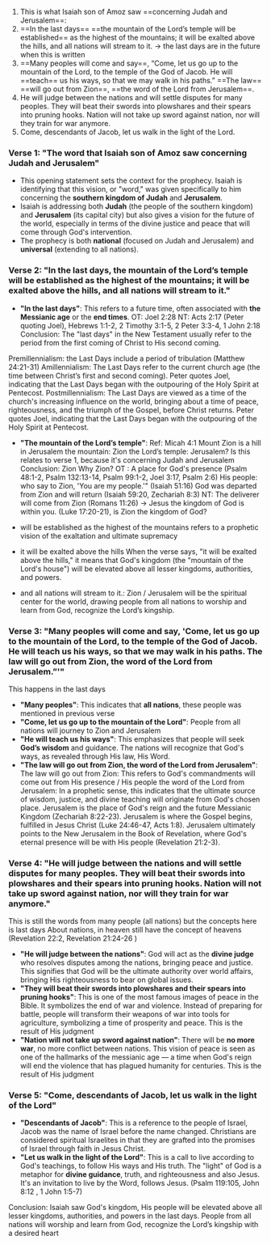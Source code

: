1. This is what Isaiah son of Amoz saw ==concerning Judah and Jerusalem==:
2. ==In the last days== ==the mountain of the Lord’s temple will be established== as the highest of the mountains; it will be exalted above the hills, and all nations will stream to it. -> the last days are in the future when this is written
3. ==Many peoples will come and say==, “Come, let us go up to the mountain of the Lord, to the temple of the God of Jacob. He will ==teach== us his ways, so that we may walk in his paths.” ==The law== ==will go out from Zion==, ==the word of the Lord from Jerusalem==.
4. He will judge between the nations and will settle disputes for many peoples. They will beat their swords into plowshares and their spears into pruning hooks. Nation will not take up sword against nation, nor will they train for war anymore.
5. Come, descendants of Jacob, let us walk in the light of the Lord.

### **Verse 1: "The word that Isaiah son of Amoz saw concerning Judah and Jerusalem"**

- This opening statement sets the context for the prophecy. Isaiah is identifying that this vision, or "word," was given specifically to him concerning the **southern kingdom of Judah** and **Jerusalem**.
- Isaiah is addressing both **Judah** (the people of the southern kingdom) and **Jerusalem** (its capital city) but also gives a vision for the future of the world, especially in terms of the divine justice and peace that will come through God's intervention.
- The prophecy is both **national** (focused on Judah and Jerusalem) and **universal** (extending to all nations).

### **Verse 2: "In the last days, the mountain of the Lord’s temple will be established as the highest of the mountains; it will be exalted above the hills, and all nations will stream to it."**

- **"In the last days"**: This refers to a future time, often associated with **the Messianic age** or the **end times**. 
OT: Joel 2:28
NT: Acts 2:17 (Peter quoting Joel), Hebrews 1:1-2, 2 Timothy 3:1-5, 2 Peter 3:3-4, 1 John 2:18
Conclusion: The "last days" in the New Testament usually refer to the period from the first coming of Christ to His second coming.

Premillennialism: the Last Days include a period of tribulation (Matthew 24:21-31)
Amillennialism: The Last Days refer to the current church age (the time between Christ’s first and second coming). Peter quotes Joel, indicating that the Last Days began with the outpouring of the Holy Spirit at Pentecost.
Postmillennialism:  The Last Days are viewed as a time of the church's increasing influence on the world, bringing about a time of peace, righteousness, and the triumph of the Gospel, before Christ returns. Peter quotes Joel, indicating that the Last Days began with the outpouring of the Holy Spirit at Pentecost.

- **"The mountain of the Lord’s temple"**: 
Ref: Micah 4:1
Mount Zion is a hill in Jerusalem
the mountain: Zion
the Lord’s temple: Jerusalem? Is this relates to verse 1, because it's concerning Judah and Jerusalem
Conclusion: Zion
Why Zion?
OT :
A place for God's presence (Psalm 48:1-2, Psalm 132:13-14, Psalm 99:1-2, Joel 3:17, Psalm 2:6)
His people: 
who say to Zion, 'You are my people.'" (Isaiah 51:16)
God was departed from Zion and will return (Isaiah 59:20, Zechariah 8:3)
NT:
The deliverer will come from Zion (Romans 11:26) -> Jesus 
the kingdom of God is within you. (Luke 17:20-21), is Zion the kingdom of God?

-  will be established as the highest of the mountains
refers to a prophetic vision of the exaltation and ultimate supremacy 

- it will be exalted above the hills
When the verse says, "it will be exalted above the hills," it means that God's kingdom (the "mountain of the Lord's house") will be elevated above all lesser kingdoms, authorities, and powers.

- and all nations will stream to it.: Zion / Jerusalem will be the spiritual center for the world, drawing people from all nations to worship and learn from God, recognize the Lord’s kingship.
### **Verse 3: "Many peoples will come and say, 'Come, let us go up to the mountain of the Lord, to the temple of the God of Jacob. He will teach us his ways, so that we may walk in his paths. The law will go out from Zion,  the word of the Lord from Jerusalem.”'"**

This happens in the last days

- **"Many peoples"**: This indicates that **all nations**, these people was mentioned in previous verse
- **"Come, let us go up to the mountain of the Lord"**: People from all nations will journey to Zion and Jerusalem
- **"He will teach us his ways"**: This emphasizes that people will seek **God’s wisdom** and guidance. The nations will recognize that God's ways, as revealed through His law, His Word.
- **"The law will go out from Zion, the word of the Lord from Jerusalem"**:
The law will go out from Zion: This refers to God's commandments will come out from His presence / His people
	 the word of the Lord from Jerusalem:  In a prophetic sense, this indicates that the ultimate source of wisdom, justice, and divine teaching will originate from God's chosen place. Jerusalem is the place of God's reign and the future Messianic Kingdom (Zechariah 8:22-23). Jerusalem is where the Gospel begins, fulfilled in Jesus Christ (Luke 24:46-47, Acts 1:8). Jerusalem ultimately points to the New Jerusalem in the Book of Revelation, where God's eternal presence will be with His people (Revelation 21:2-3).

### **Verse 4: "He will judge between the nations and will settle disputes for many peoples. They will beat their swords into plowshares and their spears into pruning hooks. Nation will not take up sword against nation, nor will they train for war anymore."**

This is still the words from many people (all nations) but the concepts here is last days
About nations, in heaven still have the concept of heavens (Revelation 22:2, Revelation 21:24-26 )

- **"He will judge between the nations"**: God will act as the **divine judge** who resolves disputes among the nations, bringing peace and justice. This signifies that God will be the ultimate authority over world affairs, bringing His righteousness to bear on global issues.
- **"They will beat their swords into plowshares and their spears into pruning hooks"**: This is one of the most famous images of peace in the Bible. It symbolizes the end of war and violence. Instead of preparing for battle, people will transform their weapons of war into tools for agriculture, symbolizing a time of prosperity and peace. This is the result of His judgment
- **"Nation will not take up sword against nation"**: There will be **no more war**, no more conflict between nations. This vision of peace is seen as one of the hallmarks of the messianic age — a time when God's reign will end the violence that has plagued humanity for centuries. This is the result of His judgment

### **Verse 5: "Come, descendants of Jacob, let us walk in the light of the Lord"**

- **"Descendants of Jacob"**: This is a reference to the people of Israel, Jacob was the name of Israel before the name changed. Christians are considered spiritual Israelites in that they are grafted into the promises of Israel through faith in Jesus Christ.
- **"Let us walk in the light of the Lord"**: This is a call to live according to God's teachings, to follow His ways and His truth. The "light" of God is a metaphor for **divine guidance**, truth, and righteousness and also Jesus. It's an invitation to live by the Word, follows Jesus. (Psalm 119:105, John 8:12 , 1 John 1:5-7)

Conclusion: Isaiah saw God's kingdom, His people will be elevated above all lesser kingdoms, authorities, and powers in the last days. People from all nations will worship and learn from God, recognize the Lord’s kingship with a desired heart